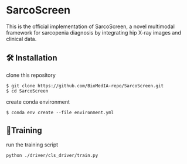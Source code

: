 # SarcoScreen

This is the official implementation of SarcoScreen, a novel multimodal framework for sarcopenia diagnosis by integrating hip X-ray images and clinical data.

## 🛠️ Installation

clone this repository

```
$ git clone https://github.com/BioMedIA-repo/SarcoScreen.git
$ cd SarcoScreen
```

create conda environment

```
$ conda env create --file environment.yml
```

## 🚀Training

run the training script

```
python ./driver/cls_driver/train.py
```

